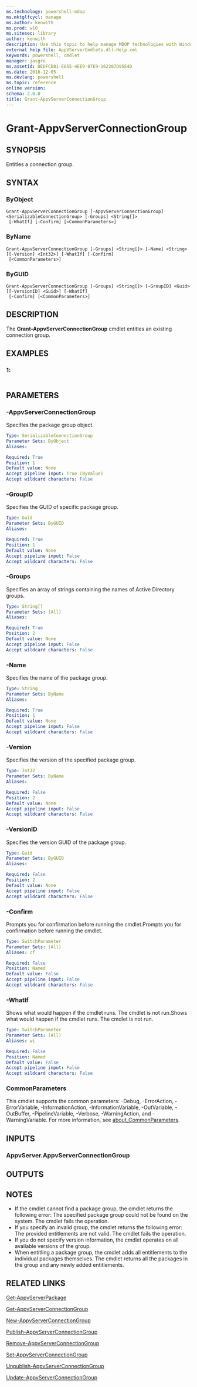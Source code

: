 ```yaml
---
ms.technology: powershell-mdop
ms.mktglfcycl: manage
ms.author: kenwith
ms.prod: w10
ms.sitesec: library
author: kenwith
description: Use this topic to help manage MDOP technologies with Windows PowerShell.
external help file: AppVServerCmdlets.dll-Help.xml
keywords: powershell, cmdlet
manager: jasgro 
ms.assetid: DEDFCD81-E855-4EE9-87E9-162287D95E4D
ms.date: 2016-12-05
ms.devlang: powershell
ms.topic: reference
online version: 
schema: 2.0.0
title: Grant-AppvServerConnectionGroup
---
```


# Grant-AppvServerConnectionGroup

## SYNOPSIS
Entitles a connection group.

## SYNTAX

### ByObject
```
Grant-AppvServerConnectionGroup [-AppvServerConnectionGroup] <SerializableConnectionGroup> [-Groups] <String[]>
 [-WhatIf] [-Confirm] [<CommonParameters>]
```

### ByName
```
Grant-AppvServerConnectionGroup [-Groups] <String[]> [-Name] <String> [[-Version] <Int32>] [-WhatIf] [-Confirm]
 [<CommonParameters>]
```

### ByGUID
```
Grant-AppvServerConnectionGroup [-Groups] <String[]> [-GroupID] <Guid> [[-VersionID] <Guid>] [-WhatIf]
 [-Confirm] [<CommonParameters>]
```

## DESCRIPTION
The **Grant-AppvServerConnectionGroup** cmdlet entitles an existing connection group.

## EXAMPLES

### 1:
```

```

## PARAMETERS

### -AppvServerConnectionGroup
Specifies the package group object.

```yaml
Type: SerializableConnectionGroup
Parameter Sets: ByObject
Aliases: 

Required: True
Position: 1
Default value: None
Accept pipeline input: True (ByValue)
Accept wildcard characters: False
```

### -GroupID
Specifies the GUID of specific package group.

```yaml
Type: Guid
Parameter Sets: ByGUID
Aliases: 

Required: True
Position: 1
Default value: None
Accept pipeline input: False
Accept wildcard characters: False
```

### -Groups
Specifies an array of strings containing the names of Active Directory groups.

```yaml
Type: String[]
Parameter Sets: (All)
Aliases: 

Required: True
Position: 2
Default value: None
Accept pipeline input: False
Accept wildcard characters: False
```

### -Name
Specifies the name of the package group.

```yaml
Type: String
Parameter Sets: ByName
Aliases: 

Required: True
Position: 1
Default value: None
Accept pipeline input: False
Accept wildcard characters: False
```

### -Version
Specifies the version of the specified package group.

```yaml
Type: Int32
Parameter Sets: ByName
Aliases: 

Required: False
Position: 2
Default value: None
Accept pipeline input: False
Accept wildcard characters: False
```

### -VersionID
Specifies the version GUID of the package group.

```yaml
Type: Guid
Parameter Sets: ByGUID
Aliases: 

Required: False
Position: 2
Default value: None
Accept pipeline input: False
Accept wildcard characters: False
```

### -Confirm
Prompts you for confirmation before running the cmdlet.Prompts you for confirmation before running the cmdlet.

```yaml
Type: SwitchParameter
Parameter Sets: (All)
Aliases: cf

Required: False
Position: Named
Default value: False
Accept pipeline input: False
Accept wildcard characters: False
```

### -WhatIf
Shows what would happen if the cmdlet runs.
The cmdlet is not run.Shows what would happen if the cmdlet runs.
The cmdlet is not run.

```yaml
Type: SwitchParameter
Parameter Sets: (All)
Aliases: wi

Required: False
Position: Named
Default value: False
Accept pipeline input: False
Accept wildcard characters: False
```

### CommonParameters
This cmdlet supports the common parameters: -Debug, -ErrorAction, -ErrorVariable, -InformationAction, -InformationVariable, -OutVariable, -OutBuffer, -PipelineVariable, -Verbose, -WarningAction, and -WarningVariable. For more information, see [about_CommonParameters](http://go.microsoft.com/fwlink/?LinkID=113216).

## INPUTS

### AppvServer.AppvServerConnectionGroup

## OUTPUTS

## NOTES
* If the cmdlet cannot find a package group, the cmdlet returns the following error: The specified package group could not be found on the system. The cmdlet fails the operation.
* If you specify an invalid group, the cmdlet returns the following error:  The provided entitlements are not valid. The cmdlet fails the operation.
* If you do not specify version information, the cmdlet operates on all available versions of the group.
* When entitling a package group, the cmdlet adds all entitlements to the individual packages themselves. The cmdlet returns all the packages in the group and any newly added entitlements.

## RELATED LINKS

[Get-AppvServerPackage](./Get-AppvServerPackage.md)

[Get-AppvServerConnectionGroup](./Get-AppvServerConnectionGroup.md)

[New-AppvServerConnectionGroup](./New-AppvServerConnectionGroup.md)

[Publish-AppvServerConnectionGroup](./Publish-AppvServerConnectionGroup.md)

[Remove-AppvServerConnectionGroup](./Remove-AppvServerConnectionGroup.md)

[Set-AppvServerConnectionGroup](./Set-AppvServerConnectionGroup.md)

[Unpublish-AppvServerConnectionGroup](./Unpublish-AppvServerConnectionGroup.md)

[Update-AppvServerConnectionGroup](./Update-AppvServerConnectionGroup.md)
